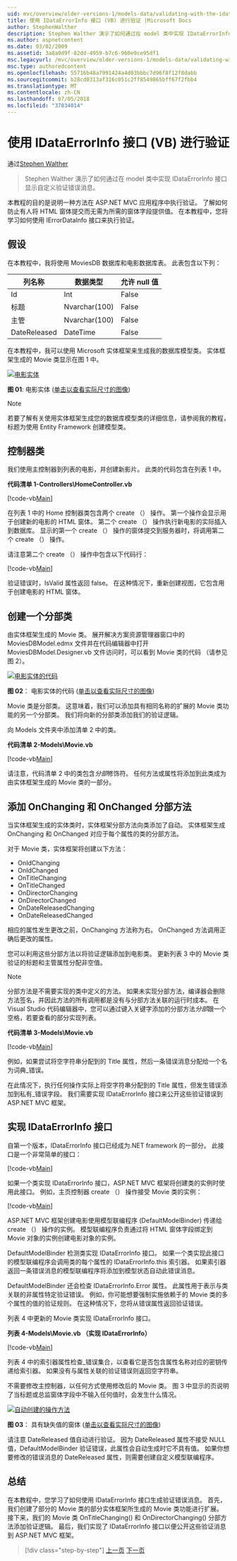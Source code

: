 ```yaml
---
uid: mvc/overview/older-versions-1/models-data/validating-with-the-idataerrorinfo-interface-vb
title: 使用 IDataErrorInfo 接口 (VB) 进行验证 |Microsoft Docs
author: StephenWalther
description: Stephen Walther 演示了如何通过在 model 类中实现 IDataErrorInfo 接口显示自定义验证错误消息。
ms.author: aspnetcontent
ms.date: 03/02/2009
ms.assetid: 3a8a9d9f-82dd-4959-b7c6-960e9ce95df1
msc.legacyurl: /mvc/overview/older-versions-1/models-data/validating-with-the-idataerrorinfo-interface-vb
msc.type: authoredcontent
ms.openlocfilehash: 55716b48a7991424a4d03bbbc7d96f8f12f8dabb
ms.sourcegitcommit: b28cd0313af316c051c2ff8549865bff67f2fbb4
ms.translationtype: MT
ms.contentlocale: zh-CN
ms.lasthandoff: 07/05/2018
ms.locfileid: "37834014"
---
```

<a name="validating-with-the-idataerrorinfo-interface-vb"></a>使用 IDataErrorInfo 接口 (VB) 进行验证
====================
通过[Stephen Walther](https://github.com/StephenWalther)

> Stephen Walther 演示了如何通过在 model 类中实现 IDataErrorInfo 接口显示自定义验证错误消息。


本教程的目的是说明一种方法在 ASP.NET MVC 应用程序中执行验证。 了解如何防止有人将 HTML 窗体提交而无需为所需的窗体字段提供值。 在本教程中，您将学习如何使用 IErrorDataInfo 接口来执行验证。

## <a name="assumptions"></a>假设

在本教程中，我将使用 MoviesDB 数据库和电影数据库表。 此表包含以下列：

<a id="0.6_table01"></a>


| **列名称** | **数据类型** | **允许 null 值** |
| --- | --- | --- |
| Id | Int | False |
| 标题 | Nvarchar(100) | False |
| 主管 | Nvarchar(100) | False |
| DateReleased | DateTime | False |


在本教程中，我可以使用 Microsoft 实体框架来生成我的数据库模型类。 实体框架生成的 Movie 类显示在图 1 中。


[![电影实体](validating-with-the-idataerrorinfo-interface-vb/_static/image1.jpg)](validating-with-the-idataerrorinfo-interface-vb/_static/image1.png)

**图 01**: 电影实体 ([单击以查看实际尺寸的图像](validating-with-the-idataerrorinfo-interface-vb/_static/image2.png))


> [!NOTE] 
> 
> 若要了解有关使用实体框架生成您的数据库模型类的详细信息，请参阅我的教程，标题为使用 Entity Framework 创建模型类。


## <a name="the-controller-class"></a>控制器类

我们使用主控制器到列表的电影，并创建新影片。 此类的代码包含在列表 1 中。

**代码清单 1-Controllers\HomeController.vb**

[!code-vb[Main](validating-with-the-idataerrorinfo-interface-vb/samples/sample1.vb)]

在列表 1 中的 Home 控制器类包含两个 create （） 操作。 第一个操作会显示用于创建新的电影的 HTML 窗体。 第二个 create （） 操作执行新电影的实际插入到数据库。 显示的第一个 create （） 操作的窗体提交到服务器时，将调用第二个 create （） 操作。

请注意第二个 create （） 操作中包含以下代码行：

[!code-vb[Main](validating-with-the-idataerrorinfo-interface-vb/samples/sample2.vb)]

验证错误时，IsValid 属性返回 false。 在这种情况下，重新创建视图，它包含用于创建电影的 HTML 窗体。

## <a name="creating-a-partial-class"></a>创建一个分部类

由实体框架生成的 Movie 类。 展开解决方案资源管理器窗口中的 MoviesDBModel.edmx 文件并在代码编辑器中打开 MoviesDBModel.Designer.vb 文件访问时，可以看到 Movie 类的代码 （请参见图 2）。


[![电影实体的代码](validating-with-the-idataerrorinfo-interface-vb/_static/image2.jpg)](validating-with-the-idataerrorinfo-interface-vb/_static/image3.png)

**图 02**： 电影实体的代码 ([单击以查看实际尺寸的图像](validating-with-the-idataerrorinfo-interface-vb/_static/image4.png))


Movie 类是分部类。 这意味着，我们可以添加具有相同名称的扩展的 Movie 类功能的另一个分部类。 我们将向新的分部类添加我们的验证逻辑。

向 Models 文件夹中添加清单 2 中的类。

**代码清单 2-Models\Movie.vb**

[!code-vb[Main](validating-with-the-idataerrorinfo-interface-vb/samples/sample3.vb)]

请注意，代码清单 2 中的类包含*分部*修饰符。 任何方法或属性将添加到此类成为由实体框架生成的 Movie 类的一部分。

## <a name="adding-onchanging-and-onchanged-partial-methods"></a>添加 OnChanging 和 OnChanged 分部方法

当实体框架生成的实体类时，实体框架分部方法向类添加了自动。 实体框架生成 OnChanging 和 OnChanged 对应于每个属性的类的分部方法。

对于 Movie 类，实体框架将创建以下方法：

- OnIdChanging
- OnIdChanged
- OnTitleChanging
- OnTitleChanged
- OnDirectorChanging
- OnDirectorChanged
- OnDateReleasedChanging
- OnDateReleasedChanged

相应的属性发生更改之前，OnChanging 方法称为右。 OnChanged 方法调用正确后更改的属性。

您可以利用这些分部方法以将验证逻辑添加到电影类。 更新列表 3 中的 Movie 类验证的标题和主管属性分配非空值。

> [!NOTE] 
> 
> 分部方法是不需要实现的类中定义的方法。 如果未实现分部方法，编译器会删除方法签名，并因此方法的所有调用都是没有与分部方法关联的运行时成本。 在 Visual Studio 代码编辑器中，您可以通过键入关键字添加的分部方法*分部*跟一个空格，若要查看的部分实现列表。


**代码清单 3-Models\Movie.vb**

[!code-vb[Main](validating-with-the-idataerrorinfo-interface-vb/samples/sample4.vb)]

例如，如果尝试将空字符串分配到的 Title 属性，然后一条错误消息分配给一个名为词典\_错误。

在此情况下，执行任何操作实际上将空字符串分配到的 Title 属性，但发生错误添加到私有\_错误字段。 我们需要实现 IDataErrorInfo 接口来公开这些验证错误到 ASP.NET MVC 框架。

## <a name="implementing-the-idataerrorinfo-interface"></a>实现 IDataErrorInfo 接口

自第一个版本，IDataErrorInfo 接口已经成为.NET framework 的一部分。 此接口是一个非常简单的接口：

[!code-vb[Main](validating-with-the-idataerrorinfo-interface-vb/samples/sample5.vb)]

如果一个类实现 IDataErrorInfo 接口，ASP.NET MVC 框架将创建类的实例时使用此接口。 例如，主页控制器 create （） 操作接受 Movie 类的实例：

[!code-vb[Main](validating-with-the-idataerrorinfo-interface-vb/samples/sample6.vb)]

ASP.NET MVC 框架创建电影使用模型联编程序 (DefaultModelBinder) 传递给 create （） 操作的实例。 模型联编程序负责通过将 HTML 窗体字段绑定到 Movie 对象的实例创建电影对象的实例。

DefaultModelBinder 检测类实现 IDataErrorInfo 接口。 如果一个类实现此接口的模型联编程序会调用类的每个属性的 IDataErrorInfo.this 索引器。 如果索引器返回一条错误消息的模型联编程序将添加到模型状态自动此错误消息。

DefaultModelBinder 还会检查 IDataErrorInfo.Error 属性。 此属性用于表示与类关联的非属性特定验证错误。 例如，你可能想要强制实施依赖于的 Movie 类的多个属性的值的验证规则。 在这种情况下，您将从错误属性返回验证错误。

列表 4 中更新的 Movie 类实现 IDataErrorInfo 接口。

**列表 4-Models\Movie.vb （实现 IDataErrorInfo）**

[!code-vb[Main](validating-with-the-idataerrorinfo-interface-vb/samples/sample7.vb)]

列表 4 中的索引器属性检查\_错误集合，以查看它是否包含属性名称对应的密钥传递给索引器。 如果没有与属性关联的验证错误则返回空字符串。

不需要修改主控制器，以任何方式使用修改后的 Movie 类。 图 3 中显示的页说明了当标题或总监窗体字段中不输入任何值时，会发生什么情况。


[![自动创建的操作方法](validating-with-the-idataerrorinfo-interface-vb/_static/image3.jpg)](validating-with-the-idataerrorinfo-interface-vb/_static/image5.png)

**图 03**： 具有缺失值的窗体 ([单击以查看实际尺寸的图像](validating-with-the-idataerrorinfo-interface-vb/_static/image6.png))


请注意 DateReleased 值自动进行验证。 因为 DateReleased 属性不接受 NULL 值，DefaultModelBinder 验证错误，此属性会自动生成时它不具有值。 如果你想要修改的错误消息的 DateReleased 属性，则需要创建自定义模型联编程序。

## <a name="summary"></a>总结

在本教程中，您学习了如何使用 IDataErrorInfo 接口生成验证错误消息。 首先，我们创建了部分的 Movie 类的部分实体框架所生成的 Movie 类功能进行扩展。 接下来，我们的 Movie 类 OnTitleChanging() 和 OnDirectorChanging() 分部方法添加验证逻辑。 最后，我们实现了 IDataErrorInfo 接口以便公开这些验证消息到 ASP.NET MVC 框架。

> [!div class="step-by-step"]
> [上一页](performing-simple-validation-vb.md)
> [下一页](validating-with-a-service-layer-vb.md)
